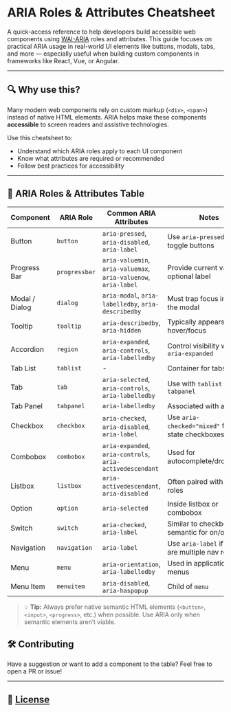 # ARIA Roles & Attributes Cheatsheet

A quick-access reference to help developers build accessible web components using [WAI-ARIA](https://www.w3.org/WAI/ARIA/) roles and attributes.
This guide focuses on practical ARIA usage in real-world UI elements like buttons, modals, tabs, and more — especially useful when building custom components in frameworks like React, Vue, or Angular.

---

## 🔍 Why use this?

Many modern web components rely on custom markup (`<div>`, `<span>`) instead of native HTML elements. ARIA helps make these components **accessible** to screen readers and assistive technologies.

Use this cheatsheet to:

- Understand which ARIA roles apply to each UI component
- Know what attributes are required or recommended
- Follow best practices for accessibility

---

## 🧩 ARIA Roles & Attributes Table

| Component        | ARIA Role     | Common ARIA Attributes                                         | Notes                                                                 |
|------------------|---------------|----------------------------------------------------------------|-----------------------------------------------------------------------|
| Button           | `button`      | `aria-pressed`, `aria-disabled`, `aria-label`                 | Use `aria-pressed` for toggle buttons                                |
| Progress Bar     | `progressbar` | `aria-valuemin`, `aria-valuemax`, `aria-valuenow`, `aria-label` | Provide current value and optional label                             |
| Modal / Dialog   | `dialog`      | `aria-modal`, `aria-labelledby`, `aria-describedby`           | Must trap focus inside the modal                                     |
| Tooltip          | `tooltip`     | `aria-describedby`, `aria-hidden`                             | Typically appears on hover/focus                                     |
| Accordion        | `region`      | `aria-expanded`, `aria-controls`, `aria-labelledby`           | Control visibility with `aria-expanded`                              |
| Tab List         | `tablist`     | -                                                              | Container for tabs                                                   |
| Tab              | `tab`         | `aria-selected`, `aria-controls`, `aria-labelledby`           | Use with `tablist` and `tabpanel`                                    |
| Tab Panel        | `tabpanel`    | `aria-labelledby`                                             | Associated with a `tab`                                              |
| Checkbox         | `checkbox`    | `aria-checked`, `aria-disabled`, `aria-label`                 | Use `aria-checked="mixed"` for tri-state checkboxes                  |
| Combobox         | `combobox`    | `aria-expanded`, `aria-controls`, `aria-activedescendant`     | Used for autocomplete/dropdowns                                      |
| Listbox          | `listbox`     | `aria-activedescendant`, `aria-disabled`                      | Often paired with `option` roles                                     |
| Option           | `option`      | `aria-selected`                                               | Inside listbox or combobox                                           |
| Switch           | `switch`      | `aria-checked`, `aria-label`                                  | Similar to checkbox but semantic for on/off                          |
| Navigation       | `navigation`  | `aria-label`                                                  | Use `aria-label` if there are multiple nav regions                   |
| Menu             | `menu`        | `aria-orientation`, `aria-labelledby`                        | Used in application menus                                            |
| Menu Item        | `menuitem`    | `aria-disabled`, `aria-haspopup`                             | Child of `menu`                                                      |

> 💡 **Tip:** Always prefer native semantic HTML elements (`<button>`, `<input>`, `<progress>`, etc.) when possible. Use ARIA only when semantic elements aren’t viable.

## 🛠️ Contributing

Have a suggestion or want to add a component to the table? Feel free to open a PR or issue!

---

## 📄 [License](LICENSE)
